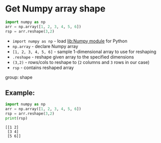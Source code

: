 # Get Numpy array shape

```python
import numpy as np
arr = np.array([1, 2, 3, 4, 5, 6])
rsp = arr.reshape(3,2)
```

- `import numpy as np` - load [lib:Numpy module](/python-numpy/how-to-install-python-numpy-lib) for Python
- `np.array` - declare Numpy array
- `[1, 2, 3, 4, 5, 6]` - sample 1-dimensional array to use for reshaping
- `.reshape` - reshape given array to the specified dimensions
- `(3,2)` - rows/cols to reshape to (`2` columns and `3` rows in our case)
- `rsp` - contains reshaped array

group: shape

## Example: 
```python
import numpy as np
arr = np.array([1, 2, 3, 4, 5, 6])
rsp = arr.reshape(3,2)
print(rsp)
```
```
[[1 2]
 [3 4]
 [5 6]]

```

